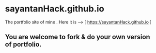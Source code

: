 # sayantanHack.github.io
The portfolio site of mine . Here it is --> [ https://sayantanHack.github.io ]

## You are welcome to fork & do your own version of  portfolio. 

